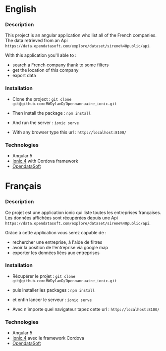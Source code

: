 # English
### Description
This project is an angular application who list all of the French companies.
The data retrieved from an Api `https://data.opendatasoft.com/explore/dataset/sirene%40public/api`.

With this application you'll able to :
* search a French company thank to some filters
* get the location of this company
* export data
       
### Installation
* Clone the project :
`git clone git@github.com:MWDylanD/Opennannuaire_ionic.git`

* Then install the package :
`npm install`

* And run the server :
`ionic serve`

* With any browser type this url :
`http://localhost:8100/`
 
### Technologies
* Angular 5
* [Ionic 4](https://ionicframework.com) with Cordova framework
* [OpendataSoft](https://data.opendatasoft.com/explore/dataset/sirene%40public/api)

# Français
### Description
Ce projet est une application ionic qui liste toutes les entreprises françaises.
Les données affichées sont récupérées depuis une Api `https://data.opendatasoft.com/explore/dataset/sirene%40public/api`.

Grâce à cette application vous serez capable de :
* rechercher une entreprise, à l'aide de filtres
* avoir la position de l'entreprise via google map
* exporter les données liées aux entreprises 
### Installation
* Récupérer le projet :
 `git clone git@github.com:MWDylanD/Opennannuaire_ionic.git`

* puis installer les packages :
 `npm install`

* et enfin lancer le serveur :
 `ionic serve`

* Avec n'importe quel navigateur tapez cette url :
 `http://localhost:8100/`
### Technologies
* Angular 5
* [Ionic 4](https://ionicframework.com) avec le framework Cordova
* [OpendataSoft](https://data.opendatasoft.com/explore/dataset/sirene%40public/api)
